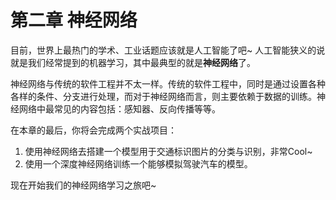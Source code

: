 # 第二章 神经网络

目前，世界上最热门的学术、工业话题应该就是人工智能了吧~
人工智能狭义的说就是我们经常提到的机器学习，其中最典型的就是**神经网络**了。

神经网络与传统的软件工程并不太一样。传统的软件工程中，同时是通过设置各种各样的条件、分支进行处理，而对于神经网络而言，则主要依赖于数据的训练。神经网络中最常见的内容包括：感知器、反向传播等等。

在本章的最后，你将会完成两个实战项目：

1. 使用神经网络去搭建一个模型用于交通标识图片的分类与识别，非常Cool~
2. 使用一个深度神经网络训练一个能够模拟驾驶汽车的模型。

现在开始我们的神经网络学习之旅吧~
